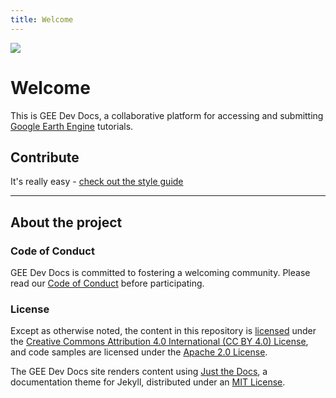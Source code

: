 ```yaml
---
title: Welcome
---
```


<img src='https://gee-community.github.io/GEE-Dev-Docs/assets/images/gee-dev-docs-logo.svg'>

# Welcome

This is GEE Dev Docs, a collaborative platform for accessing and submitting [Google Earth Engine](https://earthengine.google.com/) tutorials.

## Contribute

It's really easy - [check out the style guide](https://gee-community.github.io/GEE-Dev-Docs/docs/styleguide.html)

---

## About the project

### Code of Conduct

GEE Dev Docs is committed to fostering a welcoming community.
Please read our [Code of Conduct](https://gee-community.github.io/GEE-Dev-Docs/terms/code-of-conduct.html) 
before participating.

### License

Except as otherwise noted, the content in this repository is [licensed](https://gee-community.github.io/GEE-Dev-Docs/terms/gee-dev-docs-license.html) under the
[Creative Commons Attribution 4.0 International (CC BY 4.0) License](https://creativecommons.org/licenses/by/4.0/), and
code samples are licensed under the [Apache 2.0 License](http://www.apache.org/licenses/LICENSE-2.0).

The GEE Dev Docs site renders content using [Just the Docs](https://github.com/pmarsceill/just-the-docs), 
a documentation theme for Jekyll, distributed under an [MIT License](https://gee-community.github.io/GEE-Dev-Docs/terms/just-the-docs-license.html). 






